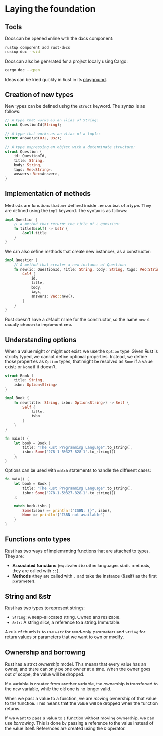 # Laying the foundation

## Tools

Docs can be opened online with the docs component:

```bash
rustup component add rust-docs
rustup doc --std
```

Docs can also be generated for a project locally using Cargo:

```bash
cargo doc --open
```

Ideas can be tried quickly in Rust in its [playground](https://play.rust-lang.org/).

## Creation of new types

New types can be defined using the  `struct` keyword. The syntax is as follows:

```rust
// A type that works as an alias of String:
struct QuestionId(String);

// A type that works as an alias of a tuple:
struct AnswerId(u32, u32);

// A type expressing an object with a determinate structure:
struct Question {
    id: QuestionId,
    title: String,
    body: String,
    tags: Vec<String>,
    answers: Vec<Answer>,
}
```

## Implementation of methods

Methods are functions that are defined inside the context of a type. They are defined using the `impl` keyword. The
syntax is as follows:

```rust
impl Question {
    // A method that returns the title of a question:
    fn title(&self) -> &str {
        &self.title
    }
}
```

We can also define methods that create new instances, as a constructor:

```rust
impl Question {
    // A method that creates a new instance of Question:
    fn new(id: QuestionId, title: String, body: String, tags: Vec<String>) -> Self {
        Self {
            id,
            title,
            body,
            tags,
            answers: Vec::new(),
        }
    }
}
```

Rust doesn't have a default name for the constructor, so the name `new` is usually chosen to implement one.

## Understanding options

When a value might or might not exist, we use the `Option` type. Given Rust is strictly typed, we cannot define optional
properties. Instead, we define those properties as `Option` types, that might be resolved as `Some` if a value exists
or `None` if it doesn't.

```rust
struct Book {
    title: String,
    isbn: Option<String>
}

impl Book {
    fn new(title: String, isbn: Option<String>) -> Self {
        Self {
            title,
            isbn
        }
    }
}

fn main() {
    let book = Book {
        title: "The Rust Programming Language".to_string(),
        isbn: Some("978-1-59327-828-1".to_string())
    };
}
```

Options can be used with `match` statements to handle the different cases:

```rust
fn main() {
    let book = Book {
        title: "The Rust Programming Language".to_string(),
        isbn: Some("978-1-59327-828-1".to_string())
    };

    match book.isbn {
        Some(isbn) => println!("ISBN: {}", isbn),
        None => println!("ISBN not available")
    }
}
```

## Functions onto types

Rust has two ways of implementing functions that are attached to types. They are:

- **Associated functions** (equivalent to other languages static methods, they are called with `::`).
- **Methods** (they are called with `.` and take the instance (&self) as the first parameter).

## String and &str

Rust has two types to represent strings:

- `String`: A heap-allocated string. Owned and resizable.
- `&str`: A string slice, a reference to a string. Immutable.

A rule of thumb is to use `&str` for read-only parameters and `String` for return values or parameters that we want to
own or modify.

## Ownership and borrowing

Rust has a strict *ownership* model. This means that every value has an owner, and there can only be one owner at a
time. When the owner goes out of scope, the value will be dropped.

If a variable is created from another variable, the ownership is transferred to the new variable, while the old one is
no longer valid.

When we pass a value to a function, we are *moving* ownership of that value to the function. This means that the value
will be dropped when the function returns.

If we want to pass a value to a function without moving ownership, we can use *borrowing*. This is done by passing a
reference to the value instead of the value itself. References are created using the `&` operator.
